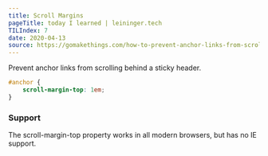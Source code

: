 ```yaml
---
title: Scroll Margins
pageTitle: today I learned | leininger.tech
TILIndex: 7
date: 2020-04-13
source: https://gomakethings.com/how-to-prevent-anchor-links-from-scrolling-behind-a-sticky-header-with-one-line-of-css/
---
```


Prevent anchor links from scrolling behind a sticky header.

```scss
#anchor {
	scroll-margin-top: 1em;
}
```

### Support
The scroll-margin-top property works in all modern browsers, but has no IE support.
